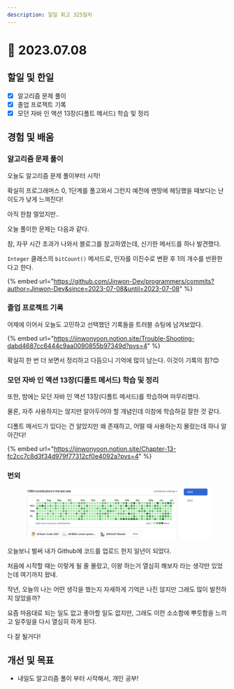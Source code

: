 ```yaml
---
description: 일일 회고 325일차
---
```


# 🤩 2023.07.08

## 할일 및 한일&#x20;

* [x] 알고리즘 문제 풀이&#x20;
* [x] 졸업 프로젝트 기록&#x20;
* [x] 모던 자바 인 액션 13장(디폴트 메서드) 학습 및 정리&#x20;

## 경험 및 배움&#x20;

### 알고리즘 문제 풀이&#x20;

오늘도 알고리즘 문제 풀이부터 시작!

확실히 프로그래머스 0, 1단계를 풀고와서 그런지 예전에 맨땅에 헤딩했을 때보다는 난이도가 낮게 느껴진다!

아직 한참 멀었지만..

오늘 풀이한 문제는 다음과 같다.

참, 자꾸 시간 초과가 나와서 블로그를 참고하였는데, 신기한 메서드를 하나 발견했다.

`Integer` 클래스의 `bitCount()` 메서드로, 인자를 이진수로 변환 후 1의 개수를 반환한다고 한다.

{% embed url="https://github.com/Jinwon-Dev/programmers/commits?author=Jinwon-Dev&since=2023-07-08&until=2023-07-08" %}

### 졸업 프로젝트 기록&#x20;

어제에 이어서 오늘도 고민하고 선택했던 기록들을 트러블 슈팅에 남겨보았다.

{% embed url="https://jinwonyoon.notion.site/Trouble-Shooting-dabd4687cc6444c9aa0090855b97349d?pvs=4" %}

확실히 한 번 더 보면서 정리하고 다듬으니 기억에 많이 남는다. 이것이 기록의 힘?😊

### 모던 자바 인 액션 13장(디폴트 메서드) 학습 및 정리&#x20;

또한, 밤에는 모던 자바 인 액션 13장(디폴트 메서드)를 학습하며 마무리했다.

물론, 자주 사용하지는 않지만 알아두어야 할 개념인데 이참에 학습하길 잘한 것 같다.

디폴트 메서드가 있다는 건 알았지만 왜 존재하고, 어떨 때 사용하는지 몰랐는데 하나 알아간다!

{% embed url="https://jinwonyoon.notion.site/Chapter-13-fc2cc7c8d3f34d979f77312cf0e4092a?pvs=4" %}

### 번외&#x20;

<figure><img src="../.gitbook/assets/image.png" alt=""><figcaption></figcaption></figure>

오늘보니 벌써 내가 Github에 코드를 업로드 한지 일년이 되었다.

처음에 시작할 때는 이렇게 될 줄 몰랐고, 이왕 하는거 열심히 해보자 라는 생각만 있었는데 여기까지 왔네.

작년, 오늘의 나는 어떤 생각을 했는지 자세하게 기억은 나진 않지만 그래도 많이 발전하지 않았을까?

요즘 마음대로 되는 일도 없고 좋아할 일도 없지만, 그래도 이런 소소함에 뿌듯함을 느끼고 일주일을 다시 열심히 하게 된다.

다 잘 될거다!

## 개선 및 목표&#x20;

* 내일도 알고리즘 풀이 부터 시작해서, 개인 공부!&#x20;
